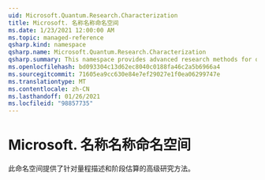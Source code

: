 ```yaml
---
uid: Microsoft.Quantum.Research.Characterization
title: Microsoft. 名称名称命名空间
ms.date: 1/23/2021 12:00:00 AM
ms.topic: managed-reference
qsharp.kind: namespace
qsharp.name: Microsoft.Quantum.Research.Characterization
qsharp.summary: This namespace provides advanced research methods for quantum characterization and phase estimation.
ms.openlocfilehash: bd093304c13d62ec8040c0188fa46c2a5b6966a4
ms.sourcegitcommit: 71605ea9cc630e84e7ef29027e1f0ea06299747e
ms.translationtype: MT
ms.contentlocale: zh-CN
ms.lasthandoff: 01/26/2021
ms.locfileid: "98857735"
---
```

# <a name="microsoftquantumresearchcharacterization-namespace"></a>Microsoft. 名称名称命名空间

此命名空间提供了针对量程描述和阶段估算的高级研究方法。


